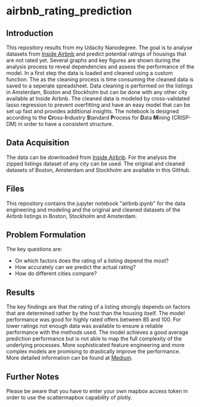 # airbnb_rating_prediction

## Introduction
This repository results from my Udacity Nanodegree. The goal is to analyse datasets from 
[Inside Airbnb](http://insideairbnb.com/get-the-data.html) and predict potential ratings of housings that are not rated yet. 
Several graphs and key figures are shown during the analysis process to reveal dependencies and assess the performance of the model.
In a first step the data is loaded and cleaned using a custom function. The as the cleaning process is time consuming the cleaned data is saved
to a seperate spreadsheet. Data cleaning is performed on the listings in Amsterdam, Boston and Stockholm but can be done
with any other city available at Inside Airbnb. The cleaned data is modeled by cross-validated lasso regression to prevent overfitting and
have an easy model that can be set up fast and provides additional insights. The notebook is designed according to the **Cr**oss-**I**ndustry **S**tandard **P**rocess for **D**ata **M**ining (CRISP-DM) in order to
have a consistent structure. 

## Data Acquisition
The data can be downloaded from [Inside Airbnb](http://insideairbnb.com/get-the-data.html). For the analysis the zipped listings dataset of
any city can be used. The original and cleaned datasets of Boston, Amsterdam and Stockholm are available in this GitHub.

## Files
This repository contains the jupyter notebook "airbnb.ipynb" for the data engineering and modeling
and the original and cleaned datasets of the Airbnb listings in Boston, Stockholm and Amsterdam.

## Problem Formulation
The key questions are:
- On which factors does the rating of a listing depend the most?
- How accurately can we predict the actual rating?
- How do different cities compare?

## Results
The key findings are that the rating of a listing strongly depends on factors that are determined rather by the host than the housing
itself. The model performance was good for highly rated offers between 85 and 100. For lower ratings not enough data was available to
ensure a reliable performance with the methods used. The model achieves a good average prediction performance but is not able to map the
full complexity of the underlying processes. More sophisticated feature engineering and more complex models are promising to drastically
improve the performance. More detailed information can be found at [Medium](https://medium.com/@edizherkert/how-can-you-predict-airbnb-ratings-125a5491db3e).

## Further Notes
Please be aware that you have to enter your own mapbox access token in order to use the scattermapbox capability of plotly. 
